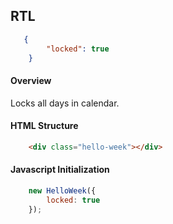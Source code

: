 ## RTL

```json
   {
        "locked": true
    }
```

#### Overview
Locks all days in calendar.

#### HTML Structure
```html
    <div class="hello-week"></div>
```

#### Javascript Initialization
```js
    new HelloWeek({
        locked: true
    });
```
